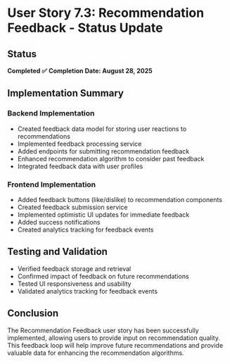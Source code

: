 # User Story 7.3: Recommendation Feedback - Status Update

## Status
**Completed ✅**
**Completion Date: August 28, 2025**

## Implementation Summary

### Backend Implementation
- Created feedback data model for storing user reactions to recommendations
- Implemented feedback processing service
- Added endpoints for submitting recommendation feedback
- Enhanced recommendation algorithm to consider past feedback
- Integrated feedback data with user profiles

### Frontend Implementation
- Added feedback buttons (like/dislike) to recommendation components
- Created feedback submission service
- Implemented optimistic UI updates for immediate feedback
- Added success notifications
- Created analytics tracking for feedback events

## Testing and Validation
- Verified feedback storage and retrieval
- Confirmed impact of feedback on future recommendations
- Tested UI responsiveness and usability
- Validated analytics tracking for feedback events

## Conclusion
The Recommendation Feedback user story has been successfully implemented, allowing users to provide input on recommendation quality. This feedback loop will help improve future recommendations and provide valuable data for enhancing the recommendation algorithms.
